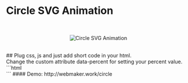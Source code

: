 ﻿# Circle SVG Animation
<br>
<p align="center">
	<img src="http://webmaker.work/circle/circle.png" alt="Circle SVG Animation">
</p>
<br>
## Plug css, js and just add short code in your html.
<br>
Change the custom attribute data-percent for setting your percent value.
<br>
```html
<div class="circle-box" data-percent="58"></div>
```
#### Demo:
http://webmaker.work/circle
